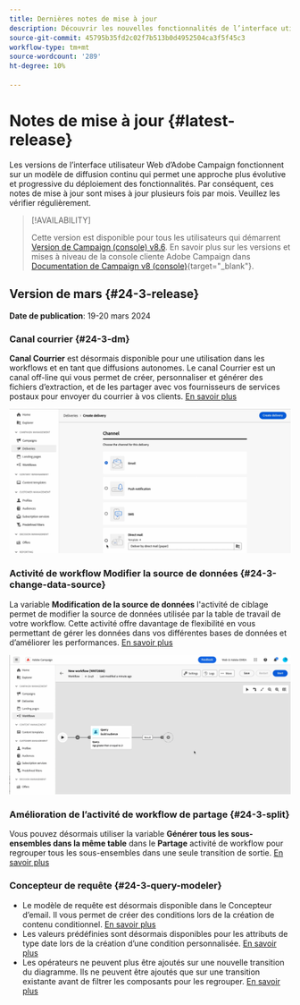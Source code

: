 ```yaml
---
title: Dernières notes de mise à jour
description: Découvrir les nouvelles fonctionnalités de l’interface utilisateur web de Campaign
source-git-commit: 45795b35fd2c02f7b513b0d4952504ca3f5f45c3
workflow-type: tm+mt
source-wordcount: '289'
ht-degree: 10%

---
```


# Notes de mise à jour {#latest-release}

<!--Last update: **March 19, 2024**-->

Les versions de l’interface utilisateur Web d’Adobe Campaign fonctionnent sur un modèle de diffusion continu qui permet une approche plus évolutive et progressive du déploiement des fonctionnalités. Par conséquent, ces notes de mise à jour sont mises à jour plusieurs fois par mois. Veuillez les vérifier régulièrement.

>[!AVAILABILITY]
>
>Cette version est disponible pour tous les utilisateurs qui démarrent [Version de Campaign (console) v8.6](https://experienceleague.adobe.com/docs/campaign/campaign-v8/releases/release-notes.html?lang=fr). En savoir plus sur les versions et mises à niveau de la console cliente Adobe Campaign dans [Documentation de Campaign v8 (console)](https://experienceleague.adobe.com/docs/campaign/campaign-v8/releases/upgrades.html?lang=fr){target="_blank"}.

## Version de mars {#24-3-release}

**Date de publication**: 19-20 mars 2024

### Canal courrier {#24-3-dm}

**Canal Courrier** est désormais disponible pour une utilisation dans les workflows et en tant que diffusions autonomes. Le canal Courrier est un canal off-line qui vous permet de créer, personnaliser et générer des fichiers d’extraction, et de les partager avec vos fournisseurs de services postaux pour envoyer du courrier à vos clients. [En savoir plus](../direct-mail/gs-direct-mail.md)

![](../assets/do-not-localize/direct-mail.gif)

### Activité de workflow Modifier la source de données {#24-3-change-data-source}

La variable **Modification de la source de données** l&#39;activité de ciblage permet de modifier la source de données utilisée par la table de travail de votre workflow. Cette activité offre davantage de flexibilité en vous permettant de gérer les données dans vos différentes bases de données et d’améliorer les performances. [En savoir plus](../workflows/activities/change-data-source.md)

![](../assets/do-not-localize/change-data-source.gif)

### Amélioration de l’activité de workflow de partage {#24-3-split}

Vous pouvez désormais utiliser la variable **Générer tous les sous-ensembles dans la même table** dans le **Partage** activité de workflow pour regrouper tous les sous-ensembles dans une seule transition de sortie. [En savoir plus](../workflows/activities/split.md)

### Concepteur de requête {#24-3-query-modeler}

* Le modèle de requête est désormais disponible dans le Concepteur d’email. Il vous permet de créer des conditions lors de la création de contenu conditionnel. [En savoir plus](../personalization/conditions.md)
* Les valeurs prédéfinies sont désormais disponibles pour les attributs de type date lors de la création d’une condition personnalisée. [En savoir plus](../query/build-query.md)
* Les opérateurs ne peuvent plus être ajoutés sur une nouvelle transition du diagramme. Ils ne peuvent être ajoutés que sur une transition existante avant de filtrer les composants pour les regrouper. [En savoir plus](../query/build-query.md)
